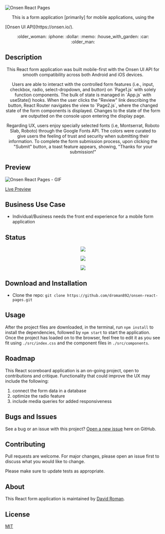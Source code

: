 ![Onsen React Pages](https://user-images.githubusercontent.com/25372739/131240628-0a8c0378-5876-4c22-b2ff-4c42741b08df.JPG)

<p align="center"> This is a form application [primarily] for mobile applications, using the </p> [Onsen UI API](https://onsen.io/).

<p align="center"> :older_woman: :iphone: :dollar: :memo: :house_with_garden: :car: :older_man: </p>

## Description

<p align="center"> This React form application was built mobile-first with the Onsen UI API for smooth compatibility across both Android and iOS devices. </p>

<p align="center"> Users are able to interact with the controlled form features (i.e., input, checkbox, radio, select-dropdown, and button) on `Page1.js` with solely function components.  The bulk of state is managed in `App.js` with useState() hooks.  When the user clicks the "Review" link describing the button, React Router navigates the view to `Page2.js`, where the changed state of the form components is displayed. Changes to the state of the form are outputted on the console upon entering the display page.</p>

<p align="center"> Regarding UX, users enjoy specially selected fonts (i.e, Montserrat, Roboto Slab, Roboto) through the Google Fonts API.  The colors were curated to give users the feeling of trust and security when submitting their information.  To complete the form submission process, upon clicking the "Submit" button, a toast feature appears, showing, "Thanks for your submission!"</p>

## Preview

![Onsen React Pages - GIF](https://user-images.githubusercontent.com/25372739/131240819-d092847f-d7d8-40a4-a488-198906c5eb78.gif)

[Live Preview](http://david-roman.tech/onsen-react-pages/)

## Business Use Case

- Individual/Business needs the front end experience for a mobile form application

## Status

<p align="center"> <img src="https://img.shields.io/tokei/lines/github/droman892/react-scoreboard" /> </p>

<p align="center"> <img src="https://img.shields.io/github/languages/count/droman892/react-scoreboard" /> </p>

<p align="center"> <img src="https://img.shields.io/github/repo-size/droman892/react-scoreboard" /> </p>

## Download and Installation

- Clone the repo: `git clone https://github.com/droman892/onsen-react-pages.git` 
## Usage

After the project files are downloaded, in the terminal, run `npm install` to install the dependencies, followed by `npm start` to start the application.  Once the project has loaded on to the browser, feel free to edit it as you see fit using `./src/index.css` and the component files in `./src/components`.

## Roadmap

This React scoreboard application is an on-going project, open to contributions and critique.  Functionality that could improve the UX may include the following:
1) connect the form data in a database
2) optimize the radio feature
3) include media queries for added responsiveness

## Bugs and Issues

See a bug or an issue with this project? [Open a new issue](https://github.com/droman892/onsen-react-pages/issues) here on GitHub.

## Contributing
Pull requests are welcome. For major changes, please open an issue first to discuss what you would like to change.

Please make sure to update tests as appropriate.

## About

This React form application is maintained by [David Roman](https://www.linkedin.com/in/david-roman-front-end-engineer/).

## License

[MIT](https://choosealicense.com/licenses/mit/)
